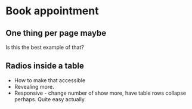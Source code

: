 # Book appointment

## One thing per page maybe

Is this the best example of that?

## Radios inside a table

- How to make that accessible
- Revealing more.
- Responsive - change number of show more, have table rows collapse perhaps. Quite easy actually.